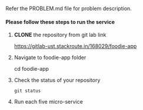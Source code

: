 Refer the PROBLEM.md file for problem description.

#### Please follow these steps to run the service


1. **CLONE** the repository from git lab link
     
    https://gitlab-ust.stackroute.in/168029/foodie-app

2. Navigate to foodie-app folder

    cd foodie-app

3. Check the status of your repository

   `git status`

4. Run each five micro-service